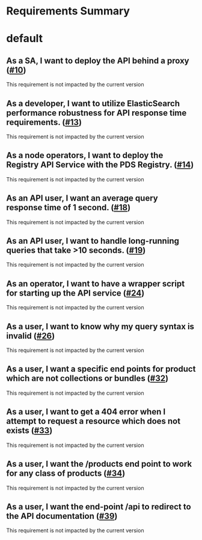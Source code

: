 
Requirements Summary
====================

# default

## As a SA, I want to deploy the API behind a proxy  ([#10](https://github.com/NASA-PDS/registry-api-service/issues/10)) 


This requirement is not impacted by the current version
## As a developer, I want to utilize ElasticSearch performance robustness for API response time requirements. ([#13](https://github.com/NASA-PDS/registry-api-service/issues/13)) 


This requirement is not impacted by the current version
## As a node operators, I want to deploy the Registry API Service with the PDS Registry. ([#14](https://github.com/NASA-PDS/registry-api-service/issues/14)) 


This requirement is not impacted by the current version
## As an API user, I want an average query response time of 1 second. ([#18](https://github.com/NASA-PDS/registry-api-service/issues/18)) 


This requirement is not impacted by the current version
## As an API user, I want to handle long-running queries that take >10 seconds. ([#19](https://github.com/NASA-PDS/registry-api-service/issues/19)) 


This requirement is not impacted by the current version
## As an operator, I want to have a wrapper script for starting up the API service ([#24](https://github.com/NASA-PDS/registry-api-service/issues/24)) 


This requirement is not impacted by the current version
## As a user, I want to know why my query syntax is invalid ([#26](https://github.com/NASA-PDS/registry-api-service/issues/26)) 


This requirement is not impacted by the current version
## As a user,  I want a specific end points for product which are not collections or bundles ([#32](https://github.com/NASA-PDS/registry-api-service/issues/32)) 


This requirement is not impacted by the current version
## As a user, I want  to get a 404 error when I attempt to request a resource which does not exists ([#33](https://github.com/NASA-PDS/registry-api-service/issues/33)) 


This requirement is not impacted by the current version
## As a user, I want the /products end point to work for any class of products ([#34](https://github.com/NASA-PDS/registry-api-service/issues/34)) 


This requirement is not impacted by the current version
## As a user, I want the end-point /api to redirect to the API documentation ([#39](https://github.com/NASA-PDS/registry-api-service/issues/39)) 


This requirement is not impacted by the current version